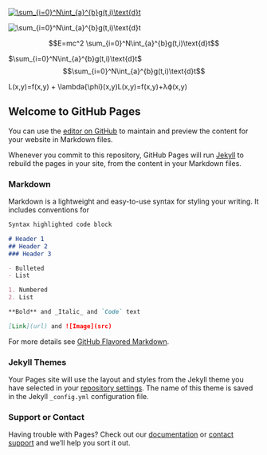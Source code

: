<a href="https://www.codecogs.com/eqnedit.php?latex=\sum_{i=0}^N\int_{a}^{b}g(t,i)\text{d}t" target="_blank"><img src="https://latex.codecogs.com/gif.latex?\sum_{i=0}^N\int_{a}^{b}g(t,i)\text{d}t" title="\sum_{i=0}^N\int_{a}^{b}g(t,i)\text{d}t" /></a>

<img src="https://latex.codecogs.com/gif.latex?L(x,y)=f(x,y)&plus;\lambda{\phi}(x,y)" title="\sum_{i=0}^N\int_{a}^{b}g(t,i)\text{d}t" />

```math
E=mc^2
\sum_{i=0}^N\int_{a}^{b}g(t,i)\text{d}t
```

$\sum_{i=0}^N\int_{a}^{b}g(t,i)\text{d}t$
$$\sum_{i=0}^N\int_{a}^{b}g(t,i)\text{d}t$$


L(x,y)=f(x,y) + \lambda{\phi}(x,y)L(x,y)=f(x,y)+λϕ(x,y)



## Welcome to GitHub Pages

You can use the [editor on GitHub](https://github.com/tidalmelon/pages/edit/master/README.md) to maintain and preview the content for your website in Markdown files.

Whenever you commit to this repository, GitHub Pages will run [Jekyll](https://jekyllrb.com/) to rebuild the pages in your site, from the content in your Markdown files.

### Markdown

Markdown is a lightweight and easy-to-use syntax for styling your writing. It includes conventions for

```markdown
Syntax highlighted code block

# Header 1
## Header 2
### Header 3

- Bulleted
- List

1. Numbered
2. List

**Bold** and _Italic_ and `Code` text

[Link](url) and ![Image](src)
```

For more details see [GitHub Flavored Markdown](https://guides.github.com/features/mastering-markdown/).

### Jekyll Themes

Your Pages site will use the layout and styles from the Jekyll theme you have selected in your [repository settings](https://github.com/tidalmelon/pages/settings). The name of this theme is saved in the Jekyll `_config.yml` configuration file.

### Support or Contact

Having trouble with Pages? Check out our [documentation](https://help.github.com/categories/github-pages-basics/) or [contact support](https://github.com/contact) and we’ll help you sort it out.
